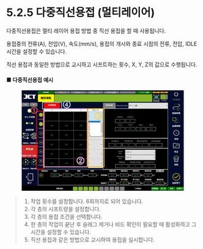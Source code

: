# 5.2.5 다중직선용접 (멀티레이어)

다중직선용접은 멀티 레이어 용접 방법 중 직선 용접을 할 때 사용됩니다.&#x20;

용접중의 전류(A), 전압(V), 속도(mm/s), 용접의 개시와 종료 시점의 전류, 전압, IDLE 시간을 설정할 수 있습니다.&#x20;

직선 용접과 동일한 방법으로 교시하고 시프트하는 횟수, X, Y, Z의 값으로 수행됩니다.

#### ■ 다중직선용접 예시

<figure><img src="img/section5.2.5_1.jpg" alt=""><figcaption></figcaption></figure>

> 1. 작업 횟수를 설정합니다. 6회까지로 되어 있습니다.
> 2. 각 층의 시프트량을 설정합니다.
> 3. 각 층의 용접 조건을 선택합니다.
> 4. 한 층의 작업이 끝난 후 슬래그 제거나 비드 확인이 필요할 때 활성화하고 그 시간을 설정할 수 있습니다.
> 5. 직선 용접과 같은 방법으로 교시하여 용접을 실시합니다.
